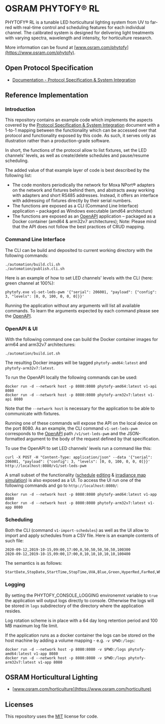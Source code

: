 # OSRAM PHYTOFY® RL

PHYTOFY® RL is a tunable LED horticultural lighting system from UV to far-red with real-time control and scheduling features for each individual channel. The calibrated system is designed for delivering light treatments with varying spectra, wavelength and intensity, for horticulture research.

More information can be found at [www.osram.com/phytofy](https://www.osram.com/phytofy).


## Open Protocol Specification

* [Documentation - Protocol Specification & System Integration](docs/ProtocolSpecificationAndSystemIntegration.md)


## Reference Implementation

### Introduction

This repository contains an example code which implements the aspects covered by the [Protocol Specification & System Integration](docs/ProtocolSpecificationAndSystemIntegration.md) document with a 1-to-1 mapping between the functionality which can be accessed over that protocol and functionality exposed by this code. As such, it serves only as illustration rather than a production-grade software.

In short, the functions of the protocol allow to list fixtures, set the LED channels' levels, as well as create/delete schedules and pause/resume scheduling.

The added value of that example layer of code is best described by the following list:

* The code monitors periodically the network for Moxa NPort® adapters on the network and fixtures behind them, and abstracts away working with adapters and short RS485 addresses. Instead, it offers an interface with addressing of fixtures directly by their serial numbers.
* The functions are exposed as a CLI (Command Line Interface) application – packaged as Windows executable (amd64 architecture)
* The functions are exposed as an [OpenAPI](api/hw1.yaml) application – packaged as a Docker container (amd64 & arm32v7 architectures); Note: Please mind that the API does not follow the best practices of CRUD mapping.


### Command Line Interface

The CLI can be build and deposited to current working directory with the following commands:

    ./automation/build.cli.sh
    ./automation/publish.cli.sh

Here is an example of how to set LED channels' levels with the CLI (here: green channel at 100%):

    phytofy.exe v1-set-leds-pwm '{"serial": 206001, "payload": {"config": 3, "levels": [0, 0, 100, 0, 0, 0]}}'

Running the application without any arguments will list all available commands. To learn the arguments expected by each command please see the [OpenAPI](api/hw1.yaml).


### OpenAPI & UI

With the following command one can build the Docker container images for arm64 and arm32v7 architectures:

    ./automation/build.iot.sh

The resulting Docker images will be tagged `phytofy-amd64:latest` and `phytofy-arm32v7:latest`.

To run the OpenAPI locally the following commands can be used:

    docker run -d --network host -p 8080:8080 phytofy-amd64:latest v1-api 8080
    docker run -d --network host -p 8080:8080 phytofy-arm32v7:latest v1-api 8080

Note that the `--network host` is necessary for the application to be able to communicate with fixtures.

Running one of these commands will expose the API on the local device on the port 8080. As an example, the CLI command `v1-set-leds-pwm` corresponds to the [OpenAPI](api/hw1.yaml) path `/v1/set-leds-pwm` and the JSON-formatted argument to the body of the request defined by that specification.

To use the OpenAPI to set LED channels' levels run a command like this:

    curl -X POST -H "Content-Type: application/json" --data '{"serial": 206001, "payload": {"config": 3, "levels": [0, 0, 100, 0, 0, 0]}}' http://localhost:8080/v1/set-leds-pwm

A small subset of the functionality ([schedule](docs/ui/01.Lighting_Schedules_List.png) [editing](docs/ui/02.Lighting_Schedule_Editing.png) & [irradiance map simulation](docs/ui/03.Irradiance_Map_Simulator.png)) is also exposed as a UI. To access the UI run one of the following commands and go to `http://localhost:8080/`:

    docker run -d --network host -p 8080:8080 phytofy-amd64:latest v1-app 8080
    docker run -d --network host -p 8080:8080 phytofy-arm32v7:latest v1-app 8080


### Scheduling

Both the CLI (command `v1-import-schedules`) as well as the UI allow to import and apply schedules from a CSV file. Here is an example contents of such file:

```
2020-09-12,2019-10-15,09:00,17:00,0,50,50,50,50,50,100300
2020-09-12,2019-10-15,09:00,17:00,0,10,10,10,10,10,100400
```

The semantics is as follows:

```
StartDate,StopDate,StartTime,StopTime,UVA,Blue,Green,HyperRed,FarRed,White,SerialNumber
```


### Logging

By setting the PHYTOFY_CONSOLE_LOGGING environemnt variable to `true` the application will output logs directly to console. Otherwise the logs will be stored in `logs` subdirectory of the directory where the application resides.

Log rotation scheme is in place with a 64 day long retention period and 100 MB maximum log file limit.

If the application runs as a docker container the logs can be stored on the host machine by adding a volume mapping - e.g. `-v $PWD:/logs`:

    docker run -d --network host -p 8080:8080 -v $PWD:/logs phytofy-amd64:latest v1-app 8080
    docker run -d --network host -p 8080:8080 -v $PWD:/logs phytofy-arm32v7:latest v1-app 8080


## OSRAM Horticultural Lighting

* [www.osram.com/horticulture](https://www.osram.com/horticulture)


## Licenses

This repository uses the [MIT](LICENSE) license for code.
